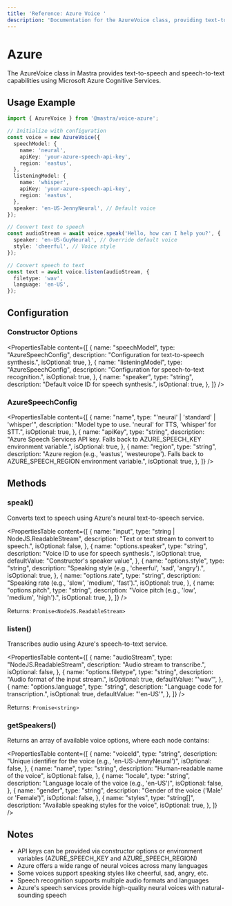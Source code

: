 ```yaml
---
title: 'Reference: Azure Voice '
description: 'Documentation for the AzureVoice class, providing text-to-speech and speech-to-text capabilities using Azure Cognitive Services.'
---
```


# Azure

The AzureVoice class in Mastra provides text-to-speech and speech-to-text capabilities using Microsoft Azure Cognitive Services.

## Usage Example

```typescript
import { AzureVoice } from '@mastra/voice-azure';

// Initialize with configuration
const voice = new AzureVoice({
  speechModel: {
    name: 'neural',
    apiKey: 'your-azure-speech-api-key',
    region: 'eastus',
  },
  listeningModel: {
    name: 'whisper',
    apiKey: 'your-azure-speech-api-key',
    region: 'eastus',
  },
  speaker: 'en-US-JennyNeural', // Default voice
});

// Convert text to speech
const audioStream = await voice.speak('Hello, how can I help you?', {
  speaker: 'en-US-GuyNeural', // Override default voice
  style: 'cheerful', // Voice style
});

// Convert speech to text
const text = await voice.listen(audioStream, {
  filetype: 'wav',
  language: 'en-US',
});
```

## Configuration

### Constructor Options

<PropertiesTable
content={[
{
name: "speechModel",
type: "AzureSpeechConfig",
description: "Configuration for text-to-speech synthesis.",
isOptional: true,
},
{
name: "listeningModel",
type: "AzureSpeechConfig",
description: "Configuration for speech-to-text recognition.",
isOptional: true,
},
{
name: "speaker",
type: "string",
description: "Default voice ID for speech synthesis.",
isOptional: true,
},
]}
/>

### AzureSpeechConfig

<PropertiesTable
content={[
{
name: "name",
type: "'neural' | 'standard' | 'whisper'",
description: "Model type to use. 'neural' for TTS, 'whisper' for STT.",
isOptional: true,
},
{
name: "apiKey",
type: "string",
description:
"Azure Speech Services API key. Falls back to AZURE_SPEECH_KEY environment variable.",
isOptional: true,
},
{
name: "region",
type: "string",
description:
"Azure region (e.g., 'eastus', 'westeurope'). Falls back to AZURE_SPEECH_REGION environment variable.",
isOptional: true,
},
]}
/>

## Methods

### speak()

Converts text to speech using Azure's neural text-to-speech service.

<PropertiesTable
content={[
{
name: "input",
type: "string | NodeJS.ReadableStream",
description: "Text or text stream to convert to speech.",
isOptional: false,
},
{
name: "options.speaker",
type: "string",
description: "Voice ID to use for speech synthesis.",
isOptional: true,
defaultValue: "Constructor's speaker value",
},
{
name: "options.style",
type: "string",
description: "Speaking style (e.g., 'cheerful', 'sad', 'angry').",
isOptional: true,
},
{
name: "options.rate",
type: "string",
description: "Speaking rate (e.g., 'slow', 'medium', 'fast').",
isOptional: true,
},
{
name: "options.pitch",
type: "string",
description: "Voice pitch (e.g., 'low', 'medium', 'high').",
isOptional: true,
},
]}
/>

Returns: `Promise<NodeJS.ReadableStream>`

### listen()

Transcribes audio using Azure's speech-to-text service.

<PropertiesTable
content={[
{
name: "audioStream",
type: "NodeJS.ReadableStream",
description: "Audio stream to transcribe.",
isOptional: false,
},
{
name: "options.filetype",
type: "string",
description: "Audio format of the input stream.",
isOptional: true,
defaultValue: "'wav'",
},
{
name: "options.language",
type: "string",
description: "Language code for transcription.",
isOptional: true,
defaultValue: "'en-US'",
},
]}
/>

Returns: `Promise<string>`

### getSpeakers()

Returns an array of available voice options, where each node contains:

<PropertiesTable
content={[
{
name: "voiceId",
type: "string",
description:
"Unique identifier for the voice (e.g., 'en-US-JennyNeural')",
isOptional: false,
},
{
name: "name",
type: "string",
description: "Human-readable name of the voice",
isOptional: false,
},
{
name: "locale",
type: "string",
description: "Language locale of the voice (e.g., 'en-US')",
isOptional: false,
},
{
name: "gender",
type: "string",
description: "Gender of the voice ('Male' or 'Female')",
isOptional: false,
},
{
name: "styles",
type: "string[]",
description: "Available speaking styles for the voice",
isOptional: true,
},
]}
/>

## Notes

- API keys can be provided via constructor options or environment variables (AZURE_SPEECH_KEY and AZURE_SPEECH_REGION)
- Azure offers a wide range of neural voices across many languages
- Some voices support speaking styles like cheerful, sad, angry, etc.
- Speech recognition supports multiple audio formats and languages
- Azure's speech services provide high-quality neural voices with natural-sounding speech
